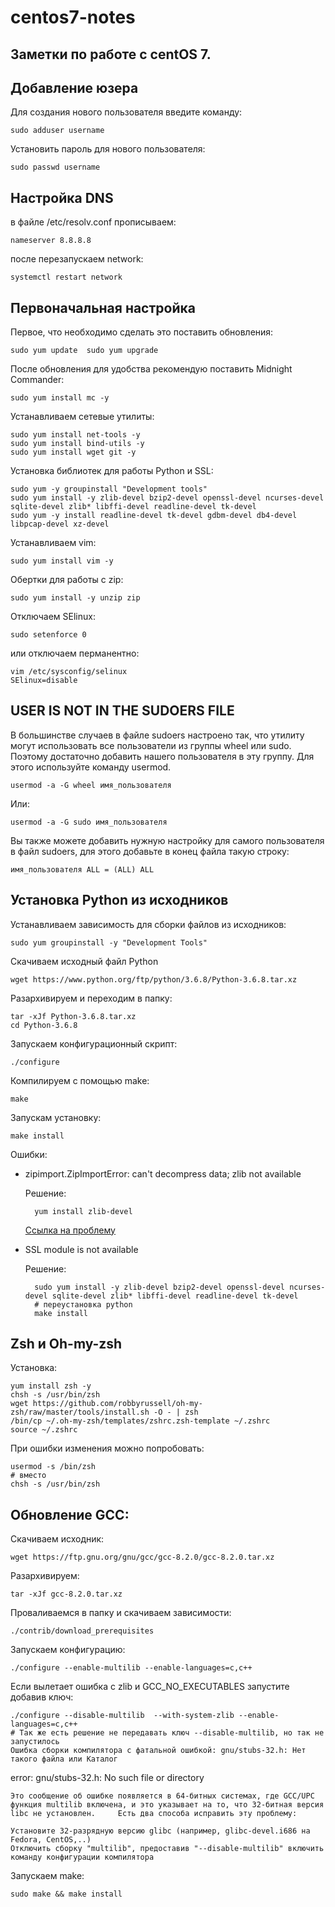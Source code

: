 centos7-notes
=============

Заметки по работе с centOS 7.
-----------------------------

Добавление юзера
----------------

Для создания нового пользователя введите команду:

	sudo adduser username
	
Установить пароль для нового пользователя:

	sudo passwd username

Настройка DNS
-------------

в файле /etc/resolv.conf прописываем:

	nameserver 8.8.8.8

после перезапускаем network:

	systemctl restart network

Первоначальная настройка
------------------------

Первое, что необходимо сделать это поставить обновления:

	sudo yum update  sudo yum upgrade

После обновления для удобства рекомендую поставить Midnight Commander:

	sudo yum install mc -y

Устанавливаем сетевые утилиты:

	sudo yum install net-tools -y
	sudo yum install bind-utils -y
	sudo yum install wget git -y

Установка библиотек для работы Python и SSL:

	sudo yum -y groupinstall "Development tools"
	sudo yum install -y zlib-devel bzip2-devel openssl-devel ncurses-devel sqlite-devel zlib* libffi-devel readline-devel tk-devel
	sudo yum -y install readline-devel tk-devel gdbm-devel db4-devel libpcap-devel xz-devel

Устанавливаем vim:

	sudo yum install vim -y
	
Обертки для работы с zip:

	sudo yum install -y unzip zip

Отключаем SElinux:

	sudo setenforce 0

или отключаем перманентно:
	
	vim /etc/sysconfig/selinux
	SElinux=disable

USER IS NOT IN THE SUDOERS FILE
-------------------------------

В большинстве случаев в файле sudoers настроено так, что утилиту могут использовать все пользователи из группы wheel или sudo. Поэтому достаточно добавить нашего пользователя в эту группу. Для этого используйте команду usermod.

	usermod -a -G wheel имя_пользователя

Или:

	usermod -a -G sudo имя_пользователя

Вы также можете добавить нужную настройку для самого пользователя в файл sudoers, для этого добавьте в конец файла такую строку:

	имя_пользователя ALL = (ALL) ALL

Установка Python из исходников
------------------------------

Устанавливаем зависимость для сборки файлов из исходников:

	sudo yum groupinstall -y "Development Tools"

Скачиваем исходный файл Python

	wget https://www.python.org/ftp/python/3.6.8/Python-3.6.8.tar.xz

Разархивируем и переходим в папку:

	tar -xJf Python-3.6.8.tar.xz
	cd Python-3.6.8

Запускаем конфигурационный скрипт:

	./configure

Компилируем с помощью make:

	make

Запускам установку:

	make install

Ошибки:

* zipimport.ZipImportError: can't decompress data; zlib not available

	Решение:

		yum install zlib-devel

	[Ссылка на проблему](https://unix.stackexchange.com/questions/291737/zipimport-zipimporterror-cant-decompress-data-zlib-not-available)


* SSL module is not available

	Решение:
	
		sudo yum install -y zlib-devel bzip2-devel openssl-devel ncurses-devel sqlite-devel zlib* libffi-devel readline-devel tk-devel
		# переустановка python
		make install

Zsh и Oh-my-zsh
---------------

Установка:

  	yum install zsh -y
  	chsh -s /usr/bin/zsh
  	wget https://github.com/robbyrussell/oh-my-zsh/raw/master/tools/install.sh -O - | zsh
  	/bin/cp ~/.oh-my-zsh/templates/zshrc.zsh-template ~/.zshrc
  	source ~/.zshrc
	
При ошибки изменения можно попробовать:
	
	usermod -s /bin/zsh 
	# вместо
	chsh -s /usr/bin/zsh


Обновление GCC:
---------------

Скачиваем исходник:

	wget https://ftp.gnu.org/gnu/gcc/gcc-8.2.0/gcc-8.2.0.tar.xz
	
Разархивируем:

	tar -xJf gcc-8.2.0.tar.xz
	
Проваливаемся в папку и скачиваем зависимости:

	./contrib/download_prerequisites
	
Запускаем конфигурацию:
	
	./configure --enable-multilib --enable-languages=c,c++

Если вылетает ошибка с zlib и GCC_NO_EXECUTABLES запустите добавив ключ:

	./configure --disable-multilib  --with-system-zlib --enable-languages=c,c++
	# Так же есть решение не передавать ключ --disable-multilib, но так не запустилось
	Ошибка сборки компилятора с фатальной ошибкой: gnu/stubs-32.h: Нет такого файла или Каталог
	
error: gnu/stubs-32.h: No such file or directory

	Это сообщение об ошибке появляется в 64-битных системах, где GCC/UPC функция multilib включена, и это указывает на то, что 32-битная версия libc не установлен. 	Есть два способа исправить эту проблему:

	Установите 32-разрядную версию glibc (например, glibc-devel.i686 на Fedora, CentOS,..)
	Отключить сборку "multilib", предоставив "--disable-multilib" включить команду конфигурации компилятора

Запускаем make:

	sudo make && make install


